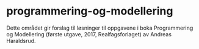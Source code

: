 # programmering-og-modellering

Dette området gir forslag til løsninger til oppgavene i boka
Programmering og Modellering (første utgave, 2017, Realfagsforlaget) av Andreas Haraldsrud.
